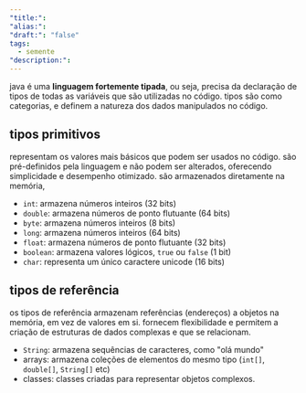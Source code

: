 ```yaml
---
"title:": 
"alias:": 
"draft:": "false"
tags:
  - semente
"description:":
---
```

java é uma **linguagem fortemente tipada**, ou seja, precisa da declaração de tipos de todas as variáveis que são utilizadas no código. tipos são como categorias, e definem a natureza dos dados manipulados no código.

## tipos primitivos
representam os valores mais básicos que podem ser usados no código. são pré-definidos pela linguagem e não podem ser alterados, oferecendo simplicidade e desempenho otimizado. são armazenados diretamente na memória, 

- `int`: armazena números inteiros (32 bits)
- `double`: armazena números de ponto flutuante (64 bits)
- `byte`: armazena números inteiros (8 bits)  
- `long`: armazena números inteiros (64 bits)
- `float`: armazena números de ponto flutuante (32 bits)
- `boolean`: armazena valores lógicos, `true` ou `false` (1 bit)
- `char`: representa um único caractere unicode (16 bits)
## tipos de referência
os tipos de referência armazenam referências (endereços) a objetos na memória, em vez de valores em si. fornecem flexibilidade e permitem a criação de estruturas de dados complexas e que se relacionam.

- `String`: armazena sequências de caracteres, como "olá mundo"
- arrays: armazena coleções de elementos do mesmo tipo (`int[]`, `double[]`, `String[]` etc)
- classes: classes criadas para representar objetos complexos.